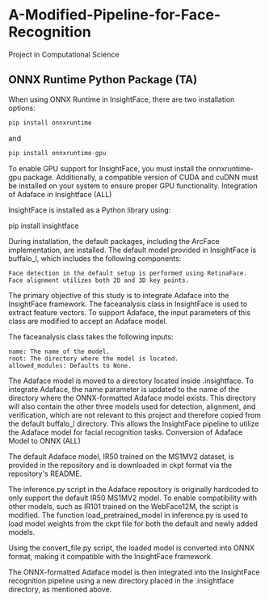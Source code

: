 # A-Modified-Pipeline-for-Face-Recognition
Project in Computational Science

## ONNX Runtime Python Package (TA)

When using ONNX Runtime in InsightFace, there are two installation options:

```bash
pip install onnxruntime
```
and

```bash
pip install onnxruntime-gpu
```

To enable GPU support for InsightFace, you must install the onnxruntime-gpu package. Additionally, a compatible version of CUDA and cuDNN must be installed on your system to ensure proper GPU functionality.
Integration of Adaface in Insightface (ALL)

InsightFace is installed as a Python library using:

pip install insightface

During installation, the default packages, including the ArcFace implementation, are installed. The default model provided in InsightFace is buffalo_l, which includes the following components:

    Face detection in the default setup is performed using RetinaFace.
    Face alignment utilizes both 2D and 3D key points.

The primary objective of this study is to integrate Adaface into the InsightFace framework. The faceanalysis class in InsightFace is used to extract feature vectors. To support Adaface, the input parameters of this class are modified to accept an Adaface model.

The faceanalysis class takes the following inputs:

    name: The name of the model.
    root: The directory where the model is located.
    allowed_modules: Defaults to None.

The Adaface model is moved to a directory located inside .insightface. To integrate Adaface, the name parameter is updated to the name of the directory where the ONNX-formatted Adaface model exists. This directory will also contain the other three models used for detection, alignment, and verification, which are not relevant to this project and therefore copied from the default buffalo_l directory. This allows the InsightFace pipeline to utilize the Adaface model for facial recognition tasks.
Conversion of Adaface Model to ONNX (ALL)

The default Adaface model, IR50 trained on the MS1MV2 dataset, is provided in the repository and is downloaded in ckpt format via the repository's README.

The inference.py script in the Adaface repository is originally hardcoded to only support the default IR50 MS1MV2 model. To enable compatibility with other models, such as IR101 trained on the WebFace12M, the script is modified. The function load_pretrained_model in inference.py is used to load model weights from the ckpt file for both the default and newly added models.

Using the convert_file.py script, the loaded model is converted into ONNX format, making it compatible with the InsightFace framework.

The ONNX-formatted Adaface model is then integrated into the InsightFace recognition pipeline using a new directory placed in the .insightface directory, as mentioned above.

